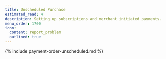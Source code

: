 ```yaml
---
title: Unscheduled Purchase
estimated_read: 4
description: Setting up subscriptions and merchant initiated payments.
menu_order: 1700
icon:
  content: report_problem
  outlined: true
---
```


{% include payment-order-unscheduled.md %}
